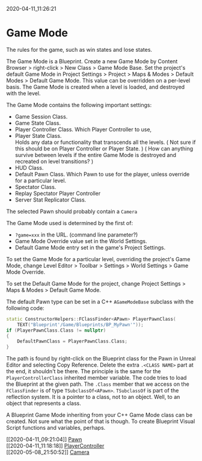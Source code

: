 2020-04-11_11:26:21

# Game Mode

The rules for the game, such as win states and lose states.

The Game Mode is a Blueprint.
Create a new Game Mode by Content Browser > right-click > New Class > Game Mode Base.
Set the project's default Game Mode in Project Settings > Project > Maps & Modes > Default Modes > Default Game Mode.
This value can be overridden on a per-level basis.
The Game Mode is created when a level is loaded, and destroyed with the level.


The Game Mode contains the following important settings:
- Game Session Class.
- Game State Class.
- Player Controller Class. Which Player Controller to use,
- Player State Class.  
Holds any data or functionality that transcends all the levels.
(
Not sure if this should be on Player Controller or Player State.
)
(
How can anything survive between levels if the entire Game Mode is destroyed and recreated on level transitions?
)
- HUD Class.
- Default Pawn Class. Which Pawn to use for the player, unless override for a particular level.
- Spectator Class.
- Replay Spectator Player Controller
- Server Stat Replicator Class.



The selected Pawn should probably contain a `Camera`

The Game Mode used is determined by the first of:
- `?game=xxx` in the URL. (command line parameter?)
- Game Mode Override value set in the World Settings.
- Default Game Mode entry set in the game's Project Settings.

To set the Game Mode for a particular level, overriding the project's Game Mode, change Level Editor > Toolbar > Settings > World Settings > Game Mode Override.

To set the Default Game Mode for the project, change Project Settings > Maps & Modes > Default Game Mode.

The default Pawn type can be set in a C++ `AGameModeBase` subclass with the following code:
```cpp
static ConstructorHelpers::FClassFinder<APawn> PlayerPawnClass(
    TEXT("Blueprint'/Game/Blueprints/BP_MyPawn'"));
if (PlayerPawnClass.Class != nullptr)
{
    DefaultPawnClass = PlayerPawnClass.Class;
}
```

The path is found by right-click on the Blueprint class for the Pawn in Unreal Editor and selecting Copy Reference.
Delete the extra `.<CLASS NAME>` part at the end, it shouldn't be there.
The principle is the same for the `PlayerControllerClass` inherited member variable.
The code tries to load the Blueprint at the given path.
The `.Class` member that we access on the `FClassFinder` is of type `TSubclassOf<APawn>`.
`TSubclassOf` is part of the reflection system.
It is a pointer to a class, not to an object. Well, to an object that represents a class.

A Blueprint Game Mode inheriting from your C++ Game Mode class can be created.
Not sure what the point of that is though.
To create Blueprint Visual Script functions and variables, perhaps.

[[2020-04-11_09:21:04]] [Pawn](./Pawn.md)  
[[2020-04-11_11:18:18]] [PlayerController](./PlayerController.md)  
[[2020-05-08_21:50:52]] [Camera](./Camera.md)  